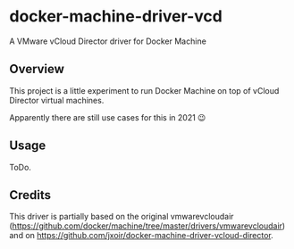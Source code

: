# docker-machine-driver-vcd
A VMware vCloud Director driver for Docker Machine

## Overview

This project is a little experiment to run Docker Machine on top of vCloud Director virtual machines. 

Apparently there are still use cases for this in 2021 😉

## Usage

ToDo.


## Credits 
This driver is partially based on the original vmwarevcloudair (https://github.com/docker/machine/tree/master/drivers/vmwarevcloudair) and on https://github.com/jxoir/docker-machine-driver-vcloud-director.
